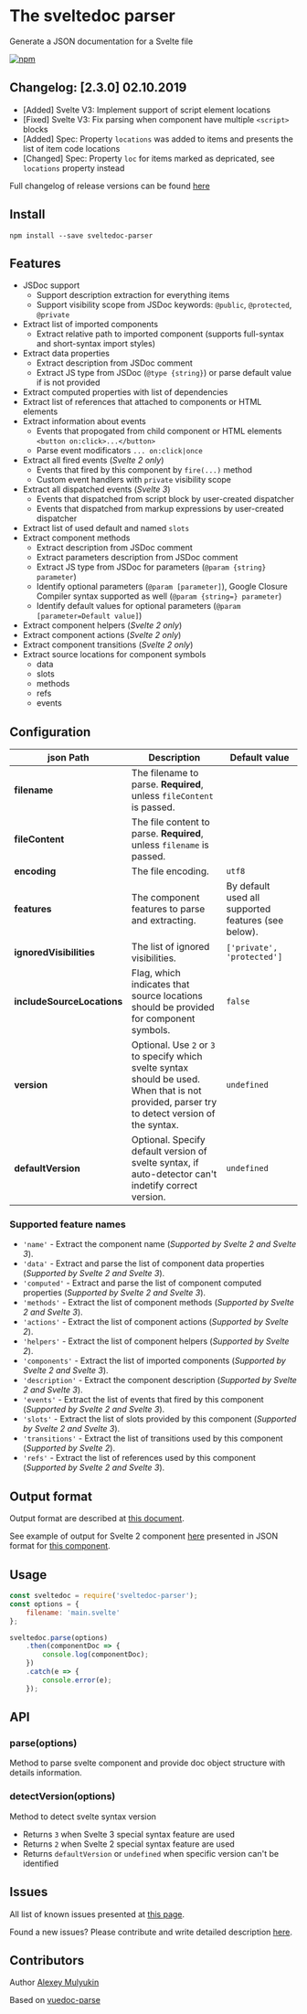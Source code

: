 # The sveltedoc parser

Generate a JSON documentation for a Svelte file

[![npm](https://img.shields.io/npm/v/sveltedoc-parser.svg)](https://www.npmjs.com/package/sveltedoc-parser)

## Changelog: [2.3.0] 02.10.2019

- [Added] Svelte V3: Implement support of script element locations
- [Fixed] Svelte V3: Fix parsing when component have multiple `<script>` blocks
- [Added] Spec: Property `locations` was added to items and presents the list of item code locations
- [Changed] Spec: Property `loc` for items marked as depricated, see `locations` property instead

Full changelog of release versions can be found [here](/CHANGELOG.md)

## Install

```shell
npm install --save sveltedoc-parser
```

## Features

- JSDoc support
    - Support description extraction for everything items
    - Support visibility scope from JSDoc keywords: `@public`, `@protected`, `@private`
- Extract list of imported components
    - Extract relative path to imported component (supports full-syntax and short-syntax import styles)
- Extract data properties
    - Extract description from JSDoc comment
    - Extract JS type from JSDoc (`@type {string}`) or parse default value if is not provided
- Extract computed properties with list of dependencies
- Extract list of references that attached to components or HTML elements
- Extract information about events
    - Events that propogated from child component or HTML elements `<button on:click>...</button>`
    - Parse event modificators `... on:click|once`
- Extract all fired events (_Svelte 2 only_)
    - Events that fired by this component by `fire(...)` method
    - Custom event handlers with `private` visibility scope
- Extract all dispatched events (_Svelte 3_)
    - Events that dispatched from script block by user-created dispatcher
    - Events that dispatched from markup expressions by user-created dispatcher
- Extract list of used default and named `slots`
- Extract component methods
    - Extract description from JSDoc comment
    - Extract parameters description from JSDoc comment
    - Extract JS type from JSDoc for parameters (`@param {string} parameter`)
    - Identify optional parameters (`@param [parameter]`), Google Closure Compiler syntax supported as well (`@param {string=} parameter`)
    - Identify default values for optional parameters (`@param [parameter=Default value]`)
- Extract component helpers (_Svelte 2 only_)
- Extract component actions (_Svelte 2 only_)
- Extract component transitions (_Svelte 2 only_)
- Extract source locations for component symbols
    - data
    - slots
    - methods
    - refs
    - events

## Configuration

| json Path | Description | Default value |
|---------|-----------|---------------|
| **filename** | The filename to parse. **Required**, unless `fileContent` is passed. | |
| **fileContent** | The file content to parse. **Required**, unless `filename` is passed. | |
| **encoding** | The file encoding. | `utf8` |
| **features** | The component features to parse and extracting. | By default used all supported features (see below). |
| **ignoredVisibilities** | The list of ignored visibilities. | `['private', 'protected']` |
| **includeSourceLocations** | Flag, which indicates that source locations should be provided for component symbols. | `false` |
| **version** | Optional. Use `2` or `3` to specify which svelte syntax should be used. When that is not provided, parser try to detect version of the syntax. | `undefined` |
| **defaultVersion** | Optional. Specify default version of svelte syntax, if auto-detector can't indetify correct version. | `undefined` |

### Supported feature names

- `'name'` - Extract the component name (_Supported by Svelte 2 and Svelte 3_).
- `'data'` - Extract and parse the list of component data properties (_Supported by Svelte 2 and Svelte 3_).
- `'computed'` - Extract and parse the list of component computed properties (_Supported by Svelte 2 and Svelte 3_).
- `'methods'` - Extract the list of component methods (_Supported by Svelte 2 and Svelte 3_).
- `'actions'` - Extract the list of component actions (_Supported by Svelte 2_).
- `'helpers'` - Extract the list of component helpers (_Supported by Svelte 2_).
- `'components'` - Extract the list of imported components (_Supported by Svelte 2 and Svelte 3_).
- `'description'` - Extract the component description (_Supported by Svelte 2 and Svelte 3_).
- `'events'` - Extract the list of events that fired by this component (_Supported by Svelte 2 and Svelte 3_).
- `'slots'` - Extract the list of slots provided by this component (_Supported by Svelte 2 and Svelte 3_).
- `'transitions'` - Extract the list of transitions used by this component (_Supported by Svelte 2_).
- `'refs'` - Extract the list of references used by this component (_Supported by Svelte 2 and Svelte 3_).

## Output format

Output format are described at [this document](/typings.d.ts).

See example of output for Svelte 2 component [here](/test/svelte2/integration/overall/overall.main.doc.json) presented in JSON format for [this component](/test/svelte2/integration/overall/main.svelte).

## Usage

```js
const sveltedoc = require('sveltedoc-parser');
const options = {
    filename: 'main.svelte'
};

sveltedoc.parse(options)
    .then(componentDoc => {
        console.log(componentDoc);
    })
    .catch(e => {
        console.error(e);
    });
```

## API

### parse(options)

Method to parse svelte component and provide doc object structure with details information.

### detectVersion(options)

Method to detect svelte syntax version

- Returns `3` when Svelte 3 special syntax feature are used
- Returns `2` when Svelte 2 special syntax feature are used
- Returns `defaultVersion` or `undefined` when specific version can't be identified

## Issues

All list of known issues presented at [this page](https://github.com/alexprey/sveltedoc-parser/issues).

Found a new issues? Please contribute and write detailed description [here](https://github.com/alexprey/sveltedoc-parser/issues/new).

## Contributors

Author [Alexey Mulyukin](https://github.com/alexprey)

Based on [vuedoc-parse](https://gitlab.com/vuedoc/parser)
